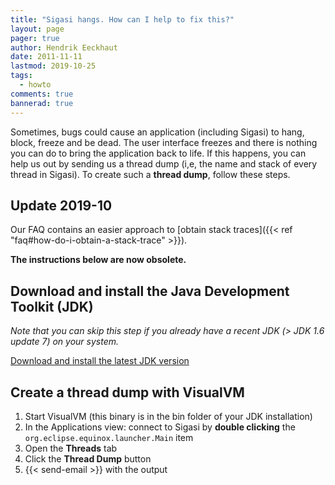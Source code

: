 ```yaml
---
title: "Sigasi hangs. How can I help to fix this?"
layout: page 
pager: true
author: Hendrik Eeckhaut
date: 2011-11-11
lastmod: 2019-10-25
tags: 
  - howto
comments: true
bannerad: true
---
```



Sometimes, bugs could cause an application (including Sigasi) to hang, block, freeze and be dead. The user interface freezes and there is nothing you can do to bring the application back to life. If this happens, you can help us out by sending us a thread dump (i,e, the name and stack of every thread in Sigasi). To create such a **thread dump**, follow these steps.

## Update 2019-10

Our FAQ contains an easier approach to [obtain stack traces]({{< ref "faq#how-do-i-obtain-a-stack-trace" >}}).

**The instructions below are now obsolete.**

## Download and install the Java Development Toolkit (JDK)

*Note that you can skip this step if you already have a recent JDK (> JDK 1.6 update 7) on your system.*

[Download and install the latest JDK version](https://java.com/en/download/help/download_options.xml)

## Create a thread dump with VisualVM

1. Start VisualVM (this binary is in the bin folder of your JDK installation)
2. In the Applications view: connect to Sigasi by **double clicking** the `org.eclipse.equinox.launcher.Main` item
3. Open the **Threads** tab
4. Click the **Thread Dump** button
5. {{< send-email >}} with the output
